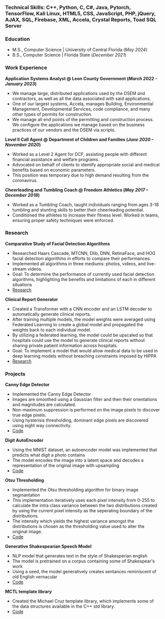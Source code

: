 ### Technical Skills: C++, Python, C, C#, Java, Pytorch, TensorFlow, Kali Linux, HTML5, CSS, JavaScript, PHP, jQuery, AJAX, SQL, Firebase, XML, Accela, Crystal Reports, Toad SQL Server


### Education
- M.S., Computer Science | University of Central Florida (_May 2024_)
- B.S., Computer Science | Florida State  (_December 2021_)


### Work Experience
**Application Systems Analyst @ Leon County Government (_March 2022 - January 2023_)**
- We manage large, distributed applications used by the DSEM and contractors, as well as all the data associated with said applications. 
- One of our largest systems, Accela, manages Building, Environmental Management, Developmental Services, code compliance, and many other types of permits for construction. 
- We manage all end points of the permitting and construction process. We configure the applications we manage based on the business practices of our vendors and the DSEM via scripts.

**Level II Call Agent @ Department of Children and Families (_June 2020 – November 2020_)**
- Worked as a Level 2 Agent for DCF, assisting people with different financial assistance and welfare programs.
- Advocated on behalf of clients to identify appropriate social and medical benefits based on economic parameters.
- This position was temporary due to high demand resulting from the coronavirus.

**Cheerleading and Tumbling Coach @ Freedom Athletics (_May 2017 – December 2018_)**
- Worked as a Tumbling Coach, taught individuals ranging from ages 3-18 tumbling and stunting skills to better their cheerleading potential.
- Conditioned the athletes to increase their fitness level. Worked in teams, ensuring proper safety techniques were enforced. 


### Research
**Comparative Study of Facial Detection Algorithms**
- Researched Haars Cascade, MTCNN, Dlib, DNN, RetinaFace, and HOG facial detection algorithms in efforts to compare their performances.
- Implemented all algorithms in three mediums: photos, videos, and live-stream videos.
- Goal: To determine the performance of currently used facial detection algorithms, highlighting the benefits and limitations of each in different situations
- [Research](https://github.com/mbcruz96/Facial-detection)

**Clinical Report Generator**
- Created a Transformer with a CNN encoder and an LSTM decoder to automatically generate clinical reports.
- After training multiple models, the model weights were averaged using Federated Learning to create a global model and propagated the weights back to each individual model.
- By utilizing a federated learning, the model could be upscaled so that hospitals could use the model to generate clinical reports without sharing private patient information across hospitals.
- Goal: To implement a model that would allow medical data to be used in deep learning models without breaching constraints imposed by HIPPA
- [Research](https://github.com/mbcruz96/Clinical-Report-Generation.git)

  
### Projects
**Canny Edge Detector**
- Implemented the Canny Edge Detector
- Images are smoothed using a Gaussian filter and then their orientations and magnitudes are calculated.
- Non-maximum suppression is performed on the image pixels to discover true edge pixels.
- Using hysterisis thresholding, dominant edge pixels are discovered using eight way connectivity. 
- [Code](https://github.com/mbcruz96/Canny-Edge-Detection.git)

**Digit AutoEncoder**
- Using the MNIST dataset, an autoencoder model was implemented that predicts what digit a photo contains
- The model encodes the image into a latent space and decodes a representation of the original image with upsampling
- [Code](https://github.com/mbcruz96/AutoEncoder)

**Otsu Thresholding**
- Implemented the Otsu thresholding algorithm for binary image segmantation
- This implementation iteratively uses each pixel intensity from 0-255 to calculate the intra class variance between the two distributions created by using the current pixel intensity as the seperating boundary of the distributions.
- The intensity which yields the highest variance amongst the distributions is chosen as the thresholding value used to alter the original image.
- [Code](https://github.com/mbcruz96/Otsu)

**Generative Shakespearian Speech Model**
- NLP model that generates text in the style of Shakesperian english
- The model is pretrained on a corpus containing some of Shakespear's work
- Using a seed, the model generatively creates sentances reminiscent of old English vernacular
- [Code](https://github.com/mbcruz96/LSTM/blob/main/TextGenerator.ipynb)
  
**MCTL template library**
- Created the Michael Cruz template library, which implements some of the data structures available in the C++ std library.
- [Code](https://github.com/mbcruz96/MCTL.git)

  
  
